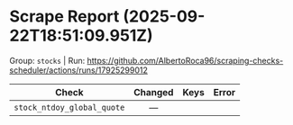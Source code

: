 # Scrape Report (2025-09-22T18:51:09.951Z)

Group: `stocks`  |  Run: https://github.com/AlbertoRoca96/scraping-checks-scheduler/actions/runs/17925299012

| Check | Changed | Keys | Error |
|---|:---:|:--|:--|
| `stock_ntdoy_global_quote` | — |  |  |
